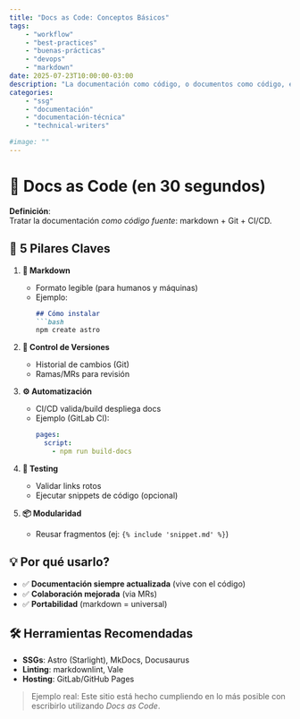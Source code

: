 ```yaml
---
title: "Docs as Code: Conceptos Básicos"
tags: 
    - "workflow"
    - "best-practices" 
    - "buenas-prácticas" 
    - "devops"
    - "markdown"
date: 2025-07-23T10:00:00-03:00
description: "La documentación como código, o documentos como código, es un enfoque para administrar la documentación que trata los documentos como una base de código. Esto permite la versionar, actualizar automáticamente y revisar documentos como lo haría en una base de código. Docs como código ayuda a asegurarse de que sus documentos estén actualizados y que los usuarios puedan obtener acceso a información precisa."
categories:
    - "ssg"
    - "documentación"
    - "documentación-técnica"
    - "technical-writers"

#image: ""
---
```


# 📜 Docs as Code (en 30 segundos)

**Definición**:  
Tratar la documentación *como código fuente*: markdown + Git + CI/CD.

## 🔑 5 Pilares Claves

1. **📝 Markdown**  
   - Formato legible (para humanos y máquinas)
   - Ejemplo:  
     ```markdown
     ## Cómo instalar
     ```bash
     npm create astro
     ```

2. **🔄 Control de Versiones**  
   - Historial de cambios (Git)
   - Ramas/MRs para revisión

3. **⚙️ Automatización**  
   - CI/CD valida/build despliega docs  
   - Ejemplo (GitLab CI):  
     ```yaml
     pages:
       script:
         - npm run build-docs
     ```

4. **🧪 Testing**  
   - Validar links rotos  
   - Ejecutar snippets de código (opcional)

5. **📦 Modularidad**  
   - Reusar fragmentos (ej: `{% include 'snippet.md' %}`)

## 💡 Por qué usarlo?

- ✅ **Documentación siempre actualizada** (vive con el código)  
- ✅ **Colaboración mejorada** (via MRs)  
- ✅ **Portabilidad** (markdown = universal)  

## 🛠️ Herramientas Recomendadas
- **SSGs**: Astro (Starlight), MkDocs, Docusaurus  
- **Linting**: markdownlint, Vale  
- **Hosting**: GitLab/GitHub Pages  

> Ejemplo real: Este sitio está hecho cumpliendo en lo más posible con escribirlo utilizando *Docs as Code*.
